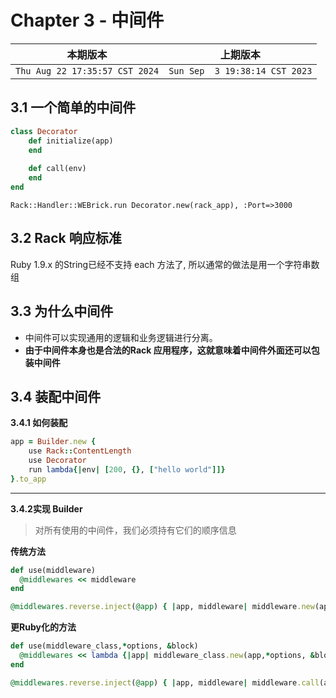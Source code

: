 # Chapter 3 - 中间件

|本期版本|上期版本
|:---:|:---:
`Thu Aug 22 17:35:57 CST 2024` | `Sun Sep  3 19:38:14 CST 2023`


## 3.1 一个简单的中间件

```ruby
class Decorator
	def initialize(app)
	end
	
	def call(env)
	end
end
```

```
Rack::Handler::WEBrick.run Decorator.new(rack_app), :Port=>3000
```


## 3.2 Rack 响应标准


Ruby 1.9.x 的String已经不支持 each 方法了, 所以通常的做法是用一个字符串数组

## 3.3 为什么中间件

* 中间件可以实现通用的逻辑和业务逻辑进行分离。
* **由于中间件本身也是合法的Rack 应用程序，这就意味着中间件外面还可以包装中间件**



## 3.4 装配中间件

**3.4.1 如何装配**

```ruby
app = Builder.new {
	use Rack::ContentLength
	use Decorator
	run lambda{|env| [200, {}, ["hello world"]]}
}.to_app
```

---
**3.4.2实现 Builder**

> 对所有使用的中间件，我们必须持有它们的顺序信息

**传统方法**

```ruby
def use(middleware)
  @middlewares << middleware
end

@middlewares.reverse.inject(@app) { |app, middleware| middleware.new(app) }
```

**更Ruby化的方法**

```ruby
def use(middleware_class,*options, &block) 
  @middlewares << lambda {|app| middleware_class.new(app,*options, &block)}
end

@middlewares.reverse.inject(@app) { |app, middleware| middleware.call(app)}
```